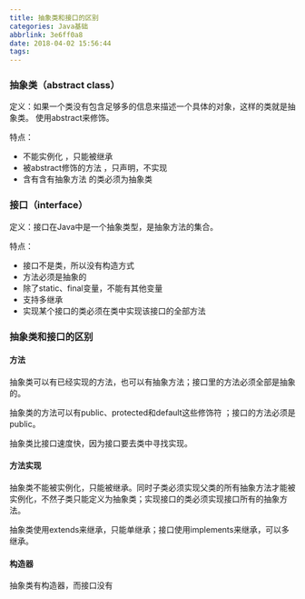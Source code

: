 ```yaml
---
title: 抽象类和接口的区别
categories: Java基础
abbrlink: 3e6ff0a8
date: 2018-04-02 15:56:44
tags:
---
```


### 抽象类（abstract class）

定义：如果一个类没有包含足够多的信息来描述一个具体的对象，这样的类就是抽象类。 使用abstract来修饰。

特点：

- 不能实例化 ，只能被继承
- 被abstract修饰的方法 ，只声明，不实现
- 含有含有抽象方法 的类必须为抽象类

<!--more-->

### 接口（interface）

定义：接口在Java中是一个抽象类型，是抽象方法的集合。 

特点：

- 接口不是类，所以没有构造方式 
- 方法必须是抽象的 
- 除了static、final变量，不能有其他变量 
- 支持多继承 
- 实现某个接口的类必须在类中实现该接口的全部方法

### 抽象类和接口的区别

#### 方法

抽象类可以有已经实现的方法，也可以有抽象方法；接口里的方法必须全部是抽象的。

抽象类的方法可以有public、protected和default这些修饰符 ；接口的方法必须是public。

抽象类比接口速度快，因为接口要去类中寻找实现。

#### 方法实现

抽象类不能被实例化，只能被继承。同时子类必须实现父类的所有抽象方法才能被实例化，不然子类只能定义为抽象类；实现接口的类必须实现接口所有的抽象方法。

抽象类使用extends来继承，只能单继承；接口使用implements来继承，可以多继承。

#### 构造器

抽象类有构造器，而接口没有

